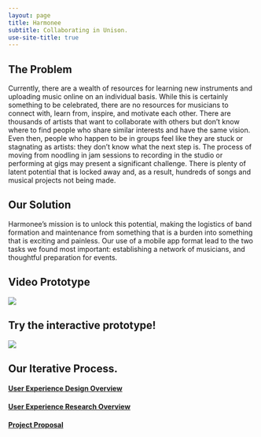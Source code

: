 ```yaml
---
layout: page
title: Harmonee
subtitle: Collaborating in Unison.
use-site-title: true
---
```

## The Problem
Currently, there are a wealth of resources for learning new instruments and uploading music online on an individual basis. While this is certainly something to be celebrated, there are no resources for musicians to connect with, learn from, inspire, and motivate each other. There are thousands of artists that want to collaborate with others but don’t know where to find people who share similar interests and have the same vision. Even then, people who happen to be in groups feel like they are stuck or stagnating as artists: they don’t know what the next step is. The process of moving from noodling in jam sessions to recording in the studio or performing at gigs may present a significant challenge. There is plenty of latent potential that is locked away and, as a result, hundreds of songs and musical projects not being made.

## Our Solution
Harmonee’s mission is to unlock this potential, making the logistics of band formation and maintenance from something that is a burden into something that is exciting and painless. Our use of a mobile app format lead to the two tasks we found most important: establishing a network of musicians, and thoughtful preparation for events.

## Video Prototype

[<img src="/img/HarmoneeVid.PNG">](https://vimeo.com/375334065)

## Try the interactive prototype!

[<img src="/img/HarmoneeLanding.PNG">](https://projects.invisionapp.com/prototype/Harmonee-HIFI-ck3bu5fl200asdp01snod0bgk/play/1e10f1e4)

## Our Iterative Process.

#### [User Experience Design Overview](https://project-harmonee.github.io/2019-11-14-User-Experience-Design-Overview/)

#### [User Experience Research Overview](https://project-harmonee.github.io/2019-10-27-User-Experience-Research/)

#### [Project Proposal](https://project-harmonee.github.io/2019-09-25-project-proposal/)

